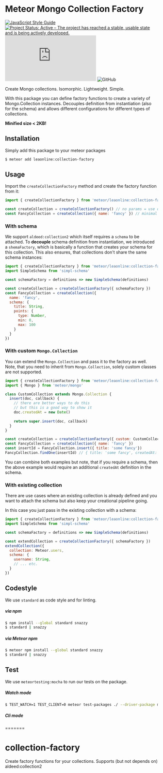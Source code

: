 # Meteor Mongo Collection Factory

[![JavaScript Style Guide](https://img.shields.io/badge/code_style-standard-brightgreen.svg)](https://standardjs.com)
[![Project Status: Active – The project has reached a stable, usable state and is being actively developed.](https://www.repostatus.org/badges/latest/active.svg)](https://www.repostatus.org/#active)
![GitHub file size in bytes](https://img.shields.io/github/size/leaonline/collection-factory/collection-factory.js)
![GitHub](https://img.shields.io/github/license/leaonline/collection-factory)

Create Mongo collections. Isomorphic. Lightweight. Simple.

With this package you can define factory functions to create a variety of Mongo.Collection instances.
Decouples definition from instantiation (also for the schema) and allows different configurations for different
types of collections.

**Minified size < 2KB!**

## Installation

Simply add this package to your meteor packages

```bash
$ meteor add leaonline:collection-factory
```

## Usage

Import the `createCollectionFactory` method and create the factory function from it:

```javascript
import { createCollectionFactory } from 'meteor/leaonline:collection-factory'

const createCollection = createCollectionFactory() // no params = use defaults
const FancyCollection = createCollection({ name: 'fancy' }) // minimal required
```

### With schema

We support `aldeed:collection2` which itself requires a `schema` to be attached.
To **decouple** schema definition from instantiation, we introduced a `shemaFactory`, which
is basically a function that creates your schema for this collection. This also ensures, that
collections don't share the same schema instances:

```javascript
import { createCollectionFactory } from 'meteor/leaonline:collection-factory'
import SimpleSchema from 'simpl-schema'

const schemaFactory = definitions => new SimpleSchema(definitions)

const createCollection = createCollectionFactory({ schemaFactory })
const FancyCollection = createCollection({
  name: 'fancy',
  schema: {
    title: String,
    points: {
      type: Number,
      min: 0,
      max: 100
    }
  }
})
```

### With custom `Mongo.Collection`

You can extend the `Mongo.Collection` and pass it to the factory as well.
Note, that you need to inherit from `Mongo.Collection`, solely custom classes are not
supported.

```javascript
import { createCollectionFactory } from 'meteor/leaonline:collection-factory'
import { Mongo } from 'meteor/mongo'

class CustomCollection extends Mongo.Collection {
  insert(doc, callback) {
    // there are better ways to do this 
    // but this is a good way to show it 
    doc.createdAt = new Date()
    
    return super.insert(doc, callback)
  }
}

const createCollection = createCollectionFactory({ custom: CustomCollection })
const FancyCollection = createCollection({ name: 'fancy' })
const insertId = FancyCollection.insert({ title: 'some fancy'})
FancyCollection.findOne(insertId) // { title: 'some fancy', createdAt: ISODate("2020-04-20T10:19:54.552Z") }
```

You can combine both examples but note, that if you require a schema, then the above example would require an additional
`createdAt` definition in the schema.

### With existing collection

There are use cases where an existing collection is already defined and you want to attach
the schema but also keep your creational pipeline going.

In this case you just pass in the existing collection with a schema:

```javascript
import { createCollectionFactory } from 'meteor/leaonline:collection-factory'
import SimpleSchema from 'simpl-schema'

const schemaFactory = definitions => new SimpleSchema(definitions)

const extendCollection = createCollectionFactory({ schemaFactory })
extendCollection({
  collection: Meteor.users,
  schema: {
    username: String,
    // ... etc.
  }
})
```

## Codestyle

We use `standard` as code style and for linting.

##### via npm

```bash
$ npm install --global standard snazzy
$ standard | snazzy
```

##### via Meteor npm

```bash
$ meteor npm install --global standard snazzy
$ standard | snazzy
```


## Test

We use `meteortesting:mocha` to run our tests on the package.

##### Watch mode

```bash
$ TEST_WATCH=1 TEST_CLIENT=0 meteor test-packages ./ --driver-package meteortesting:mocha
```

##### Cli mode

=======
# collection-factory
Create factory functions for your collections. Supports (but not depends on) aldeed:collection2
